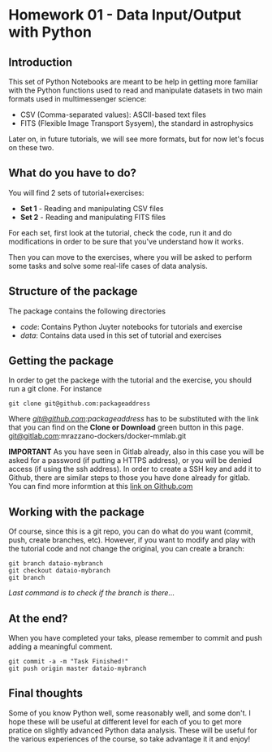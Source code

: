 # Homework 01 - Data Input/Output with Python

## Introduction
This set of Python Notebooks are meant to be help in getting more familiar with the
Python functions used to read and manipulate datasets in two main formats used in multimessenger
science:

* CSV (Comma-separated values): ASCII-based text files
* FITS (Flexible Image Transport Sysyem), the standard in astrophysics

Later on, in future tutorials, we will see more formats, but for now let's focus on these two.

## What do you have to do?
You will find 2 sets of tutorial+exercises:
* **Set 1** - Reading and manipulating CSV files
* **Set 2** - Reading and manipulating FITS files

For each set, first look at the tutorial, check the code, run it and do modifications in order to be sure that you've understand how it works.

Then you can move to the exercises, where you will be asked to perform some tasks and solve some
real-life cases of data analysis.

## Structure of the package
The package contains the following directories

* *code*: Contains Python Juyter notebooks for tutorials and exercise
* *data*: Contains data used in this set of tutorial and exercises

## Getting the package
In order to get the packege with the tutorial and the exercise, you should run a git clone.
For instance 
```
git clone git@github.com:packageaddress
```
Where *git@github.com:packageaddress* has to be substituted with the link that you can find on the **Clone or Download** green button in this page.
git@gitlab.com:mrazzano-dockers/docker-mmlab.git

**IMPORTANT** As you have seen in Gitlab already, also in this case you will be asked for a password (if putting a HTTPS address), or you will be denied access (if using the ssh address). In order to create a SSH key and add it to Github, there are similar steps to those you have done already for gitlab. You can find more informtion at this [link on Github.com](https://help.github.com/en/github/authenticating-to-github/connecting-to-github-with-ssh)

## Working with the package
Of course, since this is a git repo, you can do what do you want (commit, push, create branches, etc).
However, if you want to modify and play with the tutorial code and not change the original, you can create a branch:
```
git branch dataio-mybranch
git checkout dataio-mybranch
git branch 
```
*Last command is to check if the branch is there...*


## At the end?
When you have completed your taks, please remember to commit and push adding a meaningful comment.
```
git commit -a -m "Task Finished!" 
git push origin master dataio-mybranch
```

## Final thoughts
Some of you know Python well, some reasonably well, and some don't.
I hope these will be useful at different level for each of you to get more pratice on slightly advanced Python data analysis. These will be useful for the various experiences of the course, so take advantage it it and enjoy!